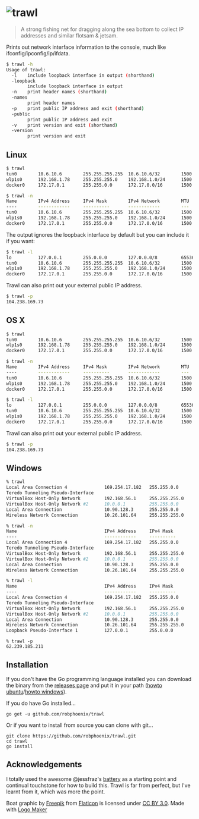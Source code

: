 # ![trawl](/logo.png)

> A strong fishing net for dragging along the sea bottom to collect IP addresses
> and similar flotsam & jetsam.

Prints out network interface information to the console, much like
ifconfig/ipconfig/ip/ifdata.

```sh
$ trawl -h
Usage of trawl:
  -l	include loopback interface in output (shorthand)
  -loopback
    	include loopback interface in output
  -n	print header names (shorthand)
  -names
    	print header names
  -p	print public IP address and exit (shorthand)
  -public
    	print public IP address and exit
  -v	print version and exit (shorthand)
  -version
    	print version and exit
```

## Linux

```sh
$ trawl
tun0        10.6.10.6        255.255.255.255  10.6.10.6/32        1500
wlp1s0      192.168.1.78     255.255.255.0    192.168.1.0/24      1500  7d:1a:b5:54:de:8c  fe80::defe:3c33:4335:e669/64
docker0     172.17.0.1       255.255.0.0      172.17.0.0/16       1500  02:32:58:4b:a9:78
```

```sh
$ trawl -n
Name        IPv4 Address     IPv4 Mask        IPv4 Network        MTU   MAC Address        IPv6 Address
----        ------------     ----------       ------------        ---   -----------        ------------
tun0        10.6.10.6        255.255.255.255  10.6.10.6/32        1500
wlp1s0      192.168.1.78     255.255.255.0    192.168.1.0/24      1500  7d:1a:b5:54:de:8c  fe80::defe:3c33:4335:e669/64
docker0     172.17.0.1       255.255.0.0      172.17.0.0/16       1500  02:32:58:4b:a9:78
```

The output ignores the loopback interface by default but you can include it if
you want:

```sh
$ trawl -l
lo          127.0.0.1        255.0.0.0        127.0.0.0/8         65536                     ::1/128
tun0        10.6.10.6        255.255.255.255  10.6.10.6/32        1500
wlp1s0      192.168.1.78     255.255.255.0    192.168.1.0/24      1500   7d:1a:b5:54:de:8c  fe80::defe:3c33:4335:e669/64
docker0     172.17.0.1       255.255.0.0      172.17.0.0/16       1500   02:32:58:4b:a9:78
```

Trawl can also print out your external public IP address.

```sh
$ trawl -p
104.238.169.73
```

## OS X

```sh
$ trawl
tun0        10.6.10.6        255.255.255.255  10.6.10.6/32        1500
wlp1s0      192.168.1.78     255.255.255.0    192.168.1.0/24      1500  7d:1a:b5:54:de:8c  fe80::defe:3c33:4335:e669/64
docker0     172.17.0.1       255.255.0.0      172.17.0.0/16       1500  02:32:58:4b:a9:78
```

```sh
$ trawl -n
Name        IPv4 Address     IPv4 Mask        IPv4 Network        MTU   MAC Address        IPv6 Address
----        ------------     ----------       ------------        ---   -----------        ------------
tun0        10.6.10.6        255.255.255.255  10.6.10.6/32        1500
wlp1s0      192.168.1.78     255.255.255.0    192.168.1.0/24      1500  7d:1a:b5:54:de:8c  fe80::defe:3c33:4335:e669/64
docker0     172.17.0.1       255.255.0.0      172.17.0.0/16       1500  02:32:58:4b:a9:78
```

```sh
$ trawl -l
lo          127.0.0.1        255.0.0.0        127.0.0.0/8         65536                     ::1/128
tun0        10.6.10.6        255.255.255.255  10.6.10.6/32        1500
wlp1s0      192.168.1.78     255.255.255.0    192.168.1.0/24      1500   7d:1a:b5:54:de:8c  fe80::defe:3c33:4335:e669/64
docker0     172.17.0.1       255.255.0.0      172.17.0.0/16       1500   02:32:58:4b:a9:78
```

Trawl can also print out your external public IP address.

```sh
$ trawl -p
104.238.169.73
```

## Windows

```sh
% trawl
Local Area Connection 4              169.254.17.182   255.255.0.0      169.254.0.0/16      1500  02:00:3d:5c:5c:50  fe80::6cd7:885:5ae5:11b6/64
Teredo Tunneling Pseudo-Interface                                                             0                     fe80::101e:24fb:c110:462c/64
VirtualBox Host-Only Network         192.168.56.1     255.255.255.0    192.168.56.0/24     1500  0a:00:32:00:00:2b  fe80::31ac:de12:1d27:fbc9/64
VirtualBox Host-Only Network #2      10.0.0.1         255.255.0.0      10.0.0.0/16         1500  0a:00:32:00:00:2b  fe80::701e:c603:1aee:597e/64
Local Area Connection                10.90.128.3      255.255.0.0      10.90.0.0/16        1500  d5:be:c4:70:34:f5  fe80::a4f5:c0bf:b0ca:5551/64
Wireless Network Connection          10.26.101.64     255.255.255.0    10.26.101.0/24      1500  87:77:a3:d1:7e:2c  fe80::48e8:96c3:7457:8a3d/64
```

```sh
% trawl -n
Name                                 IPv4 Address     IPv4 Mask        IPv4 Network        MTU   MAC Address        IPv6 Address
----                                 ------------     ----------       ------------        ---   -----------        ------------
Local Area Connection 4              169.254.17.182   255.255.0.0      169.254.0.0/16      1500  02:00:3d:5c:5c:50  fe80::6cd7:885:5ae5:11b6/64
Teredo Tunneling Pseudo-Interface                                                             0                     fe80::101e:24fb:c110:462c/64
VirtualBox Host-Only Network         192.168.56.1     255.255.255.0    192.168.56.0/24     1500  0a:00:32:00:00:2b  fe80::31ac:de12:1d27:fbc9/64
VirtualBox Host-Only Network #2      10.0.0.1         255.255.0.0      10.0.0.0/16         1500  0a:00:32:00:00:2b  fe80::701e:c603:1aee:597e/64
Local Area Connection                10.90.128.3      255.255.0.0      10.90.0.0/16        1500  d5:be:c4:70:34:f5  fe80::a4f5:c0bf:b0ca:5551/64
Wireless Network Connection          10.26.101.64     255.255.255.0    10.26.101.0/24      1500  87:77:a3:d1:7e:2c  fe80::48e8:96c3:7457:8a3d/64
```

```sh
% trawl -l
Name                                 IPv4 Address     IPv4 Mask        IPv4 Network        MTU   MAC Address        IPv6 Address
----                                 ------------     ----------       ------------        ---   -----------        ------------
Local Area Connection 4              169.254.17.182   255.255.0.0      169.254.0.0/16      1500  02:00:3d:5c:5c:50  fe80::6cd7:885:5ae5:11b6/64
Teredo Tunneling Pseudo-Interface                                                             0                     fe80::101e:24fb:c110:462c/64
VirtualBox Host-Only Network         192.168.56.1     255.255.255.0    192.168.56.0/24     1500  0a:00:32:00:00:2b  fe80::31ac:de12:1d27:fbc9/64
VirtualBox Host-Only Network #2      10.0.0.1         255.255.0.0      10.0.0.0/16         1500  0a:00:32:00:00:2b  fe80::701e:c603:1aee:597e/64
Local Area Connection                10.90.128.3      255.255.0.0      10.90.0.0/16        1500  d5:be:c4:70:34:f5  fe80::a4f5:c0bf:b0ca:5551/64
Wireless Network Connection          10.26.101.64     255.255.255.0    10.26.101.0/24      1500  87:77:a3:d1:7e:2c  fe80::48e8:96c3:7457:8a3d/64
Loopback Pseudo-Interface 1          127.0.0.1        255.0.0.0        127.0.0.0/8         -1                        ::1/128
```

```
% trawl -p
62.239.185.211
```

## Installation

If you don't have the Go programming language installed you can download the binary from the
[releases page](https://github.com/robphoenix/trawl/releases) and put it in your
path ([howto ubuntu](https://askubuntu.com/questions/440691/add-a-binary-to-my-path)/[howto windows](https://uk.mathworks.com/matlabcentral/answers/94933-how-do-i-edit-my-system-path-in-windows?requestedDomain=www.mathworks.com)).

If you do have Go installed...

```
go get -u github.com/robphoenix/trawl
```

Or if you want to install from source you can clone with git...

```
git clone https://github.com/robphoenix/trawl.git
cd trawl
go install
```

## Acknowledgements

I totally used the awesome @jessfraz's [battery](https://github.com/jessfraz/battery)
as a starting point and continual touchstone for how to build this. Trawl is far
from perfect, but I've learnt from it, which was more the point.

Boat graphic by <a href="http://www.flaticon.com/authors/freepik">Freepik</a> from <a href="http://www.flaticon.com/">Flaticon</a> is licensed under <a href="http://creativecommons.org/licenses/by/3.0/" title="Creative Commons BY 3.0">CC BY 3.0</a>. Made with <a href="http://logomakr.com" title="Logo Maker">Logo Maker</a>
